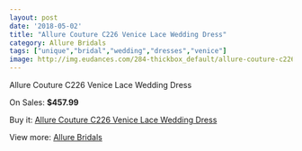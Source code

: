 ```yaml
---
layout: post
date: '2018-05-02'
title: "Allure Couture C226 Venice Lace Wedding Dress"
category: Allure Bridals
tags: ["unique","bridal","wedding","dresses","venice"]
image: http://img.eudances.com/284-thickbox_default/allure-couture-c226-venice-lace-wedding-dress.jpg
---
```

Allure Couture C226 Venice Lace Wedding Dress

On Sales: **$457.99**
<a href="https://www.eudances.com/en/allure-bridals/87-allure-couture-c226-venice-lace-wedding-dress.html"><amp-img layout="responsive" width="600" height="600" src="//img.eudances.com/284-thickbox_default/allure-couture-c226-venice-lace-wedding-dress.jpg" alt="Allure Couture C226 Venice Lace Wedding Dress 0" /></a>
<a href="https://www.eudances.com/en/allure-bridals/87-allure-couture-c226-venice-lace-wedding-dress.html"><amp-img layout="responsive" width="600" height="600" src="//img.eudances.com/287-thickbox_default/allure-couture-c226-venice-lace-wedding-dress.jpg" alt="Allure Couture C226 Venice Lace Wedding Dress 1" /></a>
<a href="https://www.eudances.com/en/allure-bridals/87-allure-couture-c226-venice-lace-wedding-dress.html"><amp-img layout="responsive" width="600" height="600" src="//img.eudances.com/286-thickbox_default/allure-couture-c226-venice-lace-wedding-dress.jpg" alt="Allure Couture C226 Venice Lace Wedding Dress 2" /></a>
<a href="https://www.eudances.com/en/allure-bridals/87-allure-couture-c226-venice-lace-wedding-dress.html"><amp-img layout="responsive" width="600" height="600" src="//img.eudances.com/285-thickbox_default/allure-couture-c226-venice-lace-wedding-dress.jpg" alt="Allure Couture C226 Venice Lace Wedding Dress 3" /></a>

Buy it: [Allure Couture C226 Venice Lace Wedding Dress](https://www.eudances.com/en/allure-bridals/87-allure-couture-c226-venice-lace-wedding-dress.html "Allure Couture C226 Venice Lace Wedding Dress")

View more: [Allure Bridals](https://www.eudances.com/en/2-allure-bridals "Allure Bridals")